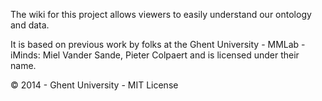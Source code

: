The wiki for this project allows viewers to easily understand our ontology and data.

It is based on previous work by folks at the Ghent University - MMLab - iMinds: Miel Vander Sande, Pieter Colpaert and is licensed under their name.

© 2014 - Ghent University - MIT License
